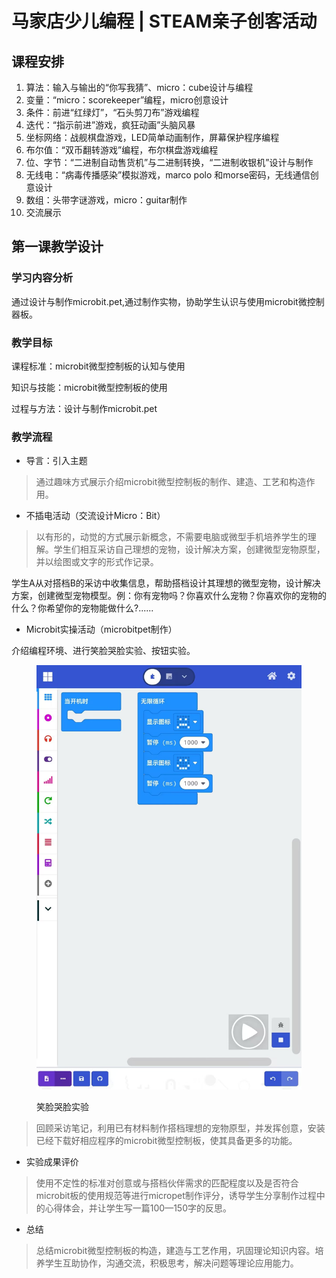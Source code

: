 # 马家店少儿编程 | STEAM亲子创客活动

## 课程安排

1. 算法：输入与输出的“你写我猜”、micro：cube设计与编程
2. 变量：“micro：scorekeeper”编程，micro创意设计
3. 条件：前进“红绿灯”，“石头剪刀布”游戏编程
4. 迭代：“指示前进”游戏，疯狂动画”头脑风暴
5. 坐标网络：战舰棋盘游戏，LED简单动画制作，屏幕保护程序编程
6. 布尔值：“双币翻转游戏”编程，布尔棋盘游戏编程
7. 位、字节：“二进制自动售货机”与二进制转换，“二进制收银机”设计与制作
8. 无线电：“病毒传播感染”模拟游戏，marco polo 和morse密码，无线通信创意设计
9. 数组：头带字谜游戏，micro：guitar制作
10. 交流展示



## 第一课教学设计

### 学习内容分析

通过设计与制作microbit.pet,通过制作实物，协助学生认识与使用microbit微控制器板。

### 教学目标

课程标准：microbit微型控制板的认知与使用

知识与技能：microbit微型控制板的使用

过程与方法：设计与制作microbit.pet

### 教学流程

* 导言：引入主题

> 通过趣味方式展示介绍microbit微型控制板的制作、建造、工艺和构造作用。

* 不插电活动（交流设计Micro：Bit）

> 以有形的，动觉的方式展示新概念，不需要电脑或微型手机培养学生的理解。学生们相互采访自己理想的宠物，设计解决方案，创建微型宠物原型，并以绘图或文字的形式作记录。

学生A从对搭档B的采访中收集信息，帮助搭档设计其理想的微型宠物，设计解决方案，创建微型宠物模型。例：你有宠物吗？你喜欢什么宠物？你喜欢你的宠物的什么？你希望你的宠物能做什么?......

* Microbit实操活动（microbitpet制作）

介绍编程环境、进行笑脸哭脸实验、按钮实验。

<div>

<figure><img src="../.gitbook/assets/J7)Z9C{O[V9SX}__]O52L83 (1).jpg" alt=""><figcaption><p>笑脸哭脸实验</p></figcaption></figure>

</div>

> 回顾采访笔记，利用已有材料制作搭档理想的宠物原型，并发挥创意，安装已经下载好相应程序的microbit微型控制板，使其具备更多的功能。

* 实验成果评价

> 使用不定性的标准对创意或与搭档伙伴需求的匹配程度以及是否符合microbit板的使用规范等进行micropet制作评分，诱导学生分享制作过程中的心得体会，并让学生写一篇100—150字的反思。

* 总结

> 总结microbit微型控制板的构造，建造与工艺作用，巩固理论知识内容。培养学生互助协作，沟通交流，积极思考，解决问题等理论应用能力。

